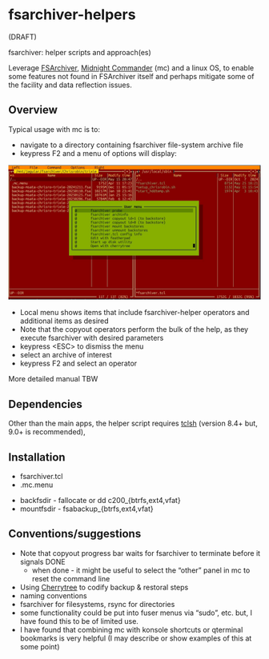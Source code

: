 # fsarchiver-helpers

(DRAFT)

fsarchiver: helper scripts and approach(es)

Leverage [FSArchiver](https://www.fsarchiver.org/), [Midnight Commander](https://midnight-commander.org/) (mc) and a linux OS, to enable some features not found in FSArchiver itself and perhaps mitigate some of the facility and data reflection issues.

## Overview 
Typical usage with mc is to: 
+ navigate to a directory containing fsarchiver file-system archive file
+ keypress F2 and a menu of options will display:

![](https://github.com/EeyoreTheDonkee/fsarchiver-helpers/blob/main/images/mc_with_fshelp_menu.jpg)

+ Local menu shows items that include fsarchiver-helper operators and additional items as desired
+ Note that the copyout operators perform the bulk of the help, as they execute fsarchiver with desired parameters 
+ keypress \<ESC\> to dismiss the menu
+ select an archive of interest
+ keypress F2 and select an operator

More detailed manual TBW

## Dependencies
Other than the main apps, the helper script requires [tclsh](https://sourceforge.net/projects/tcl/files/) (version 8.4+ but, 9.0+ is recommended), 

## Installation
+ fsarchiver.tcl
+ .mc.menu
- backfsdir - fallocate or dd c200_{btrfs,ext4,vfat}
- mountfsdir - fsabackup_{btrfs,ext4,vfat}

## Conventions/suggestions
   - Note that copyout progress bar waits for fsarchiver to terminate before it signals DONE
      - when done - it might be useful to select the “other” panel in mc to reset the command line
   - Using [Cherrytree](https://www.giuspen.net/cherrytree/) to codify backup & restoral steps
   - naming conventions
   - fsarchiver for filesystems, rsync for directories
   - some functionality could be put into fuser menus via “sudo”, etc. but, I have found this to be of limited use.
   - I have found that combining mc with konsole shortcuts or qterminal bookmarks is very helpful (I may describe or show examples of this at some point)
